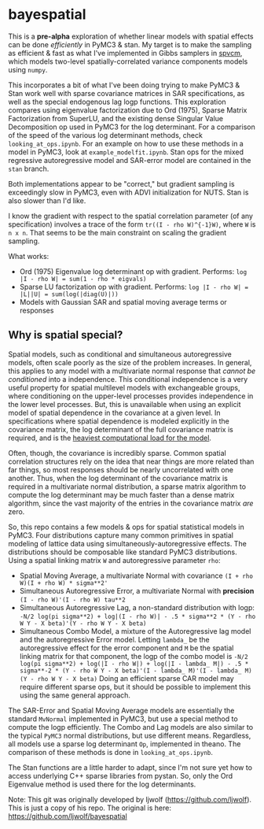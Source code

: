# bayespatial
This is a **pre-alpha** exploration of whether linear models with spatial effects can be done *efficiently* in PyMC3 & stan. My target is to make the sampling as efficient & fast as what I've implemented in Gibbs samplers in [spvcm](https://github.com/ljwolf/spvcm), which models two-level spatially-correlated variance components models using `numpy`.

This incorporates a bit of what I've been doing trying to make PyMC3 & Stan work well with sparse covariance matrices in SAR specifications, as well as the special endogenous lag logp functions. This exploration compares using eigenvalue factorization due to Ord (1975), Sparse Matrix Factorization from SuperLU, and the existing dense Singular Value Decomposition op used in PyMC3 for the log determinant. For a comparison of the speed of the various log determinant methods, check `looking_at_ops.ipynb`. For an example on how to use these methods in a model in PyMC3, look at `example_modelfit.ipynb`. Stan ops for the mixed regressive autoregressive model and SAR-error model are contained in the `stan` branch.

Both implementations appear to be "correct," but gradient sampling is exceedingly slow in PyMC3, even with ADVI initialization for NUTS. Stan is also slower than I'd like. 

I know the gradient with respect to the spatial correlation parameter (of any specification) involves a trace of the form `tr((I - rho W)^{-1}W)`, where `W` is `n x n`. That seems to be the main constraint on scaling the gradient sampling. 

What works:
- Ord (1975) Eigenvalue log determinant op with gradient. Performs: `log |I - rho W| = sum(1 - rho * eigvals)`
- Sparse LU factorization op with gradient. Performs: `log |I - rho W| = |L||U| = sum(log(|diag(U)|))`
- Models with Gaussian SAR and spatial moving average terms or responses

## Why is spatial special?
Spatial models, such as conditional and simultaneous autoregressive models, often scale poorly as the size of the problem increases. In general, this applies to any model with a multivariate normal response that *cannot be conditioned* into a independence. This conditional independence is a very useful property for spatial multilevel models with exchangeable groups, where conditioning on the upper-level processes provides independence in the lower level processes. But, this is unavailable when using an explicit model of spatial dependence in the covariance at a given level. In specifications where spatial dependence is modeled explicitly in the covariance matrix, the log determinant of the full covariance matrix is required, and is the [heaviest computational load for the model](https://brage.bibsys.no/xmlui/handle/11250/276920).

Often, though, the covariance is incredibly sparse. Common spatial correlation structures rely on the idea that near things are more related than far things, so most responses should be nearly uncorrelated with one another. Thus, when the log determinant of the covariance matrix is required in a multivariate normal distribution, a sparse matrix algorithm to compute the log determinant may be much faster than a dense matrix algorithm, since the vast majority of the entries in the covariance matrix *are* zero.

So, this repo contains a few models & ops for spatial statistical models in PyMC3. Four distributions capture many common primitives in spatial modeling of lattice data using simultaneously-autoregressive effects. The distributions should be composable like standard PyMC3 distributions. Using a spatial linking matrix `W` and autoregressive parameter `rho`:
- Spatial Moving Average, a multivariate Normal with covariance `(I + rho W)(I + rho W) * sigma**2'`
- Simultaneous Autoregressive Error, a multivariate Normal with **precision** `(I - rho W)'(I - rho W) tau**2`
- Simultaneous Autoregressive Lag, a non-standard distribution with logp: `-N/2 log(pi sigma**2) + log|(I - rho W)| - .5 * sigma**2 * (Y - rho W Y - X beta)'(Y - rho W Y - X beta)`
- Simultaneous Combo Model, a mixture of the Autoregressive lag model and the autoregressive Error model. Letting `lambda_` be the autoregressive effect for the error component and `M` be the spatial linking matrix for that component, the logp of the combo model is `-N/2 log(pi sigma**2) + log(|I - rho W|) + log(|I - lambda_ M|) - .5 * sigma**-2 * (Y - rho W Y - X beta)'(I - lambda_ M)'(I - lambda_ M)(Y - rho W Y - X beta)`
Doing an efficient sparse CAR model may require different sparse ops, but it should be possible to implement this using the same general approach.

The SAR-Error and Spatial Moving Average models are essentially the standard `MvNormal` implemented in PyMC3, but use a special method to compute the logp efficiently. The Combo and Lag models are also similar to the typical `PyMC3` normal distributions, but use different means. Regardless, all models use a sparse log determinant `Op`, implemented in theano. The comparison of these methods is done in `looking_at_ops.ipynb`.

The Stan functions are a little harder to adapt, since I'm not sure yet how to access underlying C++ sparse libraries from pystan. So, only the Ord Eigenvalue method is used there for the log determinants.  

Note: This git was originally developed by ljwolf (https://github.com/ljwolf). This is just a copy of his repo. The original is here: https://github.com/ljwolf/bayespatial
